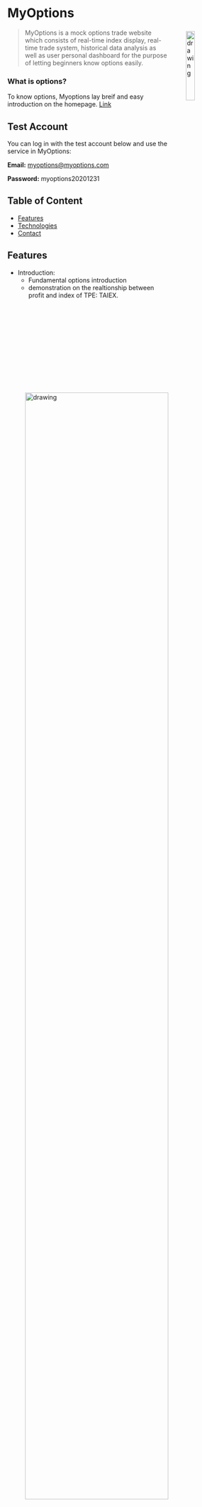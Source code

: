 # MyOptions
<img src="https://darrenstylish.s3-ap-northeast-1.amazonaws.com/myOptions/myOptions.png" alt="drawing" style="width:20%;margin:5px 0px 30px 40px;" align="right">

> MyOptions is a mock options trade website which consists of real-time index display, real-time trade system, historical data analysis as well as user personal dashboard for the purpose of letting beginners know options easily.

### What is options?
To know options, Myoptions lay breif and easy introduction on the homepage. [Link](https://myoptions.site/index.html)


## Test Account
You can log in with the test account below and use the service in MyOptions:

**Email:** myoptions@myoptions.com

**Password:** myoptions20201231

## Table of Content
* [Features](#Features)
* [Technologies](#Technologies)
* [Contact](#Contact)

## Features
* Introduction:
  - Fundamental options introduction
  - demonstration on the realtionship between profit and index of TPE: TAIEX.

<img src="https://darrenstylish.s3-ap-northeast-1.amazonaws.com/myOptions/WqXRF9VQCZ.gif" alt="drawing" style="width:80%;margin:5px 0px 30px 40px;"/>

* Mock Trade System:
  - The real-time index of TXF and TX are ploted.
  - The real-time options price is shown (flickered when refreshed.)
  - User parts, total money, and total profit are shown at the buttom of the page.
  - User can buy the desired product and the region of user parts and money will be refreshed immediately.

<img src="https://darrenstylish.s3-ap-northeast-1.amazonaws.com/myOptions/mrRYAajIyh.gif" alt="drawing" style="width:80%;margin:5px 0px 20px 40px;"/>
<img src="https://darrenstylish.s3-ap-northeast-1.amazonaws.com/myOptions/nLxKFsOvN0.gif" alt="drawing" style="width:80%;margin:0px 0px 30px 40px;"/>

* Historical Data Analysis
  - Candlestick plot of TXF in recent 90 days
  - Options price distribution of former day
  - The number of foriegn investors' parts and cost

<img src="https://darrenstylish.s3-ap-northeast-1.amazonaws.com/myOptions/d7EZj4VyO4.gif" alt="drawing" style="width:80%;margin:5px 0px 30px 40px;"/>

* User Individual Dashboard
  - Collection of statistic performance data and plots

<img src="https://darrenstylish.s3-ap-northeast-1.amazonaws.com/myOptions/eFFyw5QiEj.gif" alt="drawing" style="width:80%;margin:5px 0px 30px 40px;"/>

## Technologies
### Architecture

### Backend
* Environment: **Linux**
* Server: **Node.js** + **Express.js**
* Framework: **Express.js**
* Data Crawling: **Python** + **Selenium** + **BeautifulSoup**
* Job Scheduler: **crontab** + **PM2**
* Real-time Data Transport: **Socket.io**
* User Authorization: **JWT**

**Crontab:** 
Available Memory Maintenance & Historical Data Crawling
<img src="https://darrenstylish.s3-ap-northeast-1.amazonaws.com/myOptions/cmd_E3u6Pg1RCX.jpg" alt="drawing" style="width:80%;margin:5px 0px 20px 40px;"/>
<img src="https://darrenstylish.s3-ap-northeast-1.amazonaws.com/myOptions/4HGydRUAHu.gif" alt="drawing" style="width:80%;margin:0px 0px 30px 40px;"/>
**PM2:**
Server + Real-time Data Crawling
<img src="https://darrenstylish.s3-ap-northeast-1.amazonaws.com/myOptions/cmd_QMjVKlHPzh.jpg" alt="drawing" style="width:80%;margin:5px 0px 30px 40px;"/>

### Front-End 
* **HTML** + **CSS** + **JavaScript**
* Toolkit: **Bootstrap**
* 2D Visualization: **Highcharts**


### Database
* in-memory data structure store: **Redis**
* RDBMS: **AWS RDS** + **MySQL**
* MySQL Database Design: 
<img src="https://darrenstylish.s3-ap-northeast-1.amazonaws.com/myOptions/ER_diagram.png" alt="drawing" style="width:80%;margin:5px 0px 30px 40px;"/>

### Networking
* Protocol: **HTTP & HTTPs**
* Proxy server: **Nginx**


### Tools
* Linter: **ESLint**
* Test: **Mocha** + **Chai**
* Version Control: **Git**


### Others
* Design Pattern: **MVC**


### AWS Cloud Services
* **EC2** + **S3** + **CloudFront**


## Contact
Email: occa8520@gmail.com